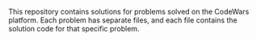 This repository contains solutions for problems solved on the CodeWars platform. Each problem has separate files, and each file contains the solution code for that specific problem.
